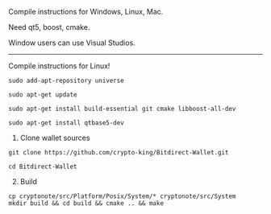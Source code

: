 Compile instructions for Windows, Linux, Mac.

Need qt5, boost, cmake.

Window users can use Visual Studios.


------------------------------------------
Compile instructions for Linux!
```
sudo add-apt-repository universe

sudo apt-get update

sudo apt-get install build-essential git cmake libboost-all-dev

sudo apt-get install qtbase5-dev
```
1. Clone wallet sources
```
git clone https://github.com/crypto-king/Bitdirect-Wallet.git

cd Bitdirect-Wallet
```
2. Build
```
cp cryptonote/src/Platform/Posix/System/* cryptonote/src/System
mkdir build && cd build && cmake .. && make
```
